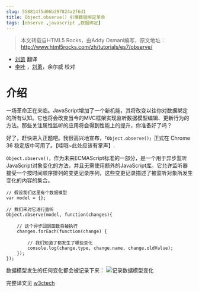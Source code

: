 ```yaml
---
slug: 558814f5d06b297824a2f6d1
title: Object.observe() 引爆数据绑定革命
tags: [observe ,javascript ,数据绑定]
---
```


> 本文转载自HTML5 Rocks，由Addy Osmani编写，原文地址：http://www.html5rocks.com/zh/tutorials/es7/observe/

* [刘凯](https://github.com/cloverzero) 翻译
* [李叶](https://github.com/leeyeh) ，[刘勇](https://github.com/wayou)，余尔威 校对

# 介绍

一场革命正在来临。JavaScript增加了一个新机能，其将改变以往你对数据绑定的所有认知。它也将会改变当今的MVC框架实现监听数据模型编辑、更新行为的方法。那些关注属性监听的应用将会得到性能上的提升，你准备好了吗？

好了，赶快进入正题吧。我很高兴地宣布，`「Object.observe()」`正式在 Chrome 36 稳定版中可用了。【哇哦~此处应该有掌声】.

`Object.observe()`，作为未来ECMAScript标准的一部分，是一个用于异步监听JavaScript对象变化的方法，并且无需使用额外的JavaScript库。它允许监听器接受一个按时间顺序排列的变更记录序列，这些变更记录描述了被监听对象所发生变化的内容的集合。

```
// 假设我们这里有个数据模型
var model = {};

// 我们来对它进行监听
Object.observe(model, function(changes){

    // 这个异步回调函数将被执行
    changes.forEach(function(change) {

        // 我们知道了都发生了哪些变化
        console.log(change.type, change.name, change.oldValue);
    });
});
```

数据模型发生的任何变化都会被记录下来：
 ![记录数据模型变化](https://static.gaoqixhb.com/FiOuWYi2ZEPCnnlX20ZIWLM5ldHB)
 
完整译文见 [w3ctech](http://www.w3ctech.com/topic/1097)
